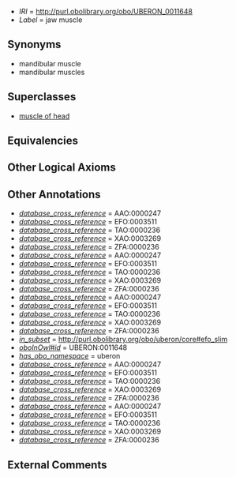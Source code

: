  * *IRI* = http://purl.obolibrary.org/obo/UBERON_0011648
 * *Label* = jaw muscle

## Synonyms

 * mandibular muscle
 * mandibular muscles

## Superclasses

 * [muscle of head](../../UBERON/76/UBERON_0002376.md)

## Equivalencies


## Other Logical Axioms


## Other Annotations

 * *[database_cross_reference](../../ef/oboInOwl#hasDbXref.md)* = AAO:0000247
 * *[database_cross_reference](../../ef/oboInOwl#hasDbXref.md)* = EFO:0003511
 * *[database_cross_reference](../../ef/oboInOwl#hasDbXref.md)* = TAO:0000236
 * *[database_cross_reference](../../ef/oboInOwl#hasDbXref.md)* = XAO:0003269
 * *[database_cross_reference](../../ef/oboInOwl#hasDbXref.md)* = ZFA:0000236
 * *[database_cross_reference](../../ef/oboInOwl#hasDbXref.md)* = AAO:0000247
 * *[database_cross_reference](../../ef/oboInOwl#hasDbXref.md)* = EFO:0003511
 * *[database_cross_reference](../../ef/oboInOwl#hasDbXref.md)* = TAO:0000236
 * *[database_cross_reference](../../ef/oboInOwl#hasDbXref.md)* = XAO:0003269
 * *[database_cross_reference](../../ef/oboInOwl#hasDbXref.md)* = ZFA:0000236
 * *[database_cross_reference](../../ef/oboInOwl#hasDbXref.md)* = AAO:0000247
 * *[database_cross_reference](../../ef/oboInOwl#hasDbXref.md)* = EFO:0003511
 * *[database_cross_reference](../../ef/oboInOwl#hasDbXref.md)* = TAO:0000236
 * *[database_cross_reference](../../ef/oboInOwl#hasDbXref.md)* = XAO:0003269
 * *[database_cross_reference](../../ef/oboInOwl#hasDbXref.md)* = ZFA:0000236
 * *[in_subset](../../et/oboInOwl#inSubset.md)* = http://purl.obolibrary.org/obo/uberon/core#efo_slim
 * *[oboInOwl#id](../../id/oboInOwl#id.md)* = UBERON:0011648
 * *[has_obo_namespace](../../ce/oboInOwl#hasOBONamespace.md)* = uberon
 * *[database_cross_reference](../../ef/oboInOwl#hasDbXref.md)* = AAO:0000247
 * *[database_cross_reference](../../ef/oboInOwl#hasDbXref.md)* = EFO:0003511
 * *[database_cross_reference](../../ef/oboInOwl#hasDbXref.md)* = TAO:0000236
 * *[database_cross_reference](../../ef/oboInOwl#hasDbXref.md)* = XAO:0003269
 * *[database_cross_reference](../../ef/oboInOwl#hasDbXref.md)* = ZFA:0000236
 * *[database_cross_reference](../../ef/oboInOwl#hasDbXref.md)* = AAO:0000247
 * *[database_cross_reference](../../ef/oboInOwl#hasDbXref.md)* = EFO:0003511
 * *[database_cross_reference](../../ef/oboInOwl#hasDbXref.md)* = TAO:0000236
 * *[database_cross_reference](../../ef/oboInOwl#hasDbXref.md)* = XAO:0003269
 * *[database_cross_reference](../../ef/oboInOwl#hasDbXref.md)* = ZFA:0000236

## External Comments

